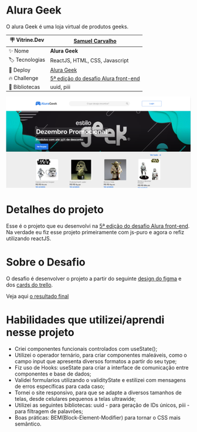# Alura Geek
O alura Geek é uma loja virtual de produtos geeks. 

| :placard: Vitrine.Dev     |[Samuel Carvalho](https://cursos.alura.com.br/vitrinedev/samurai-samuka)|
| ------------------------  | --- |
| :sparkles: Nome           | **Alura Geek**
| :label: Tecnologias       | ReactJS, HTML, CSS, Javascript
| :rocket: Deploy           | [Alura Geek](https://alura-geek-reactjs.vercel.app/)
| :fire: Challenge    | [5ª edição do desafio Alura front-end](https://www.alura.com.br/challenges/front-end-5//semana-01-criando-loja-interface-cliente)
| :link: Bibliotecas        | uuid, piii

![](https://github.com/SamuraiSamuka/Challenge_Front-5--Alura_Geek_React/blob/main/public/AluraGeek.png?raw=true#vitrinedev)

# Detalhes do projeto
Esse é o projeto que eu desenvolvi na [5ª edição do desafio Alura front-end](https://www.alura.com.br/challenges/front-end-5//semana-01-criando-loja-interface-cliente). Na verdade eu fiz esse projeto primeiramente com js-puro e agora o refiz utilizando reactJS.

# Sobre o Desafio
O desafio é desenvolver o projeto a partir do seguinte [design do figma](https://www.figma.com/file/fR9qvy3gU53s2q5efeMpy9/AluraGeek---Challenge?node-id=0%3A1) e dos [cards do trello](https://trello.com/b/YahtquUC/challenge-front-end-semana-1).

Veja aqui [o resultado final](https://challenge-front-5-alura-geek-react.vercel.app/)

# Habilidades que utilizei/aprendi nesse projeto

* Criei componentes funcionais controlados com useState();
* Utilizei o operador ternário, para criar componentes maleáveis, como o campo input que apresenta diversos formatos a partir do seu type;
* Fiz uso de Hooks: useState para criar a interface de comunicação entre componentes e base de dados;
* Validei formularios utilizando o validityState e estilizei com mensagens de erros específicas para cada caso;
* Tornei o site responsivo, para que se adapte a diversos tamanhos de telas, desde celulares pequenos a telas ultrawide;
* Utilizei as seguintes bibliotecas: uuid - para geração de IDs únicos, piii - para filtragem de palavrões;
* Boas práticas: BEM(Block-Element-Modifier) para tornar o CSS mais semântico.